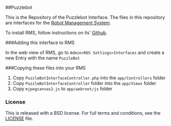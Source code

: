 ##Puzzlebot

This is the Repository of the Puzzlebot Interface. The files in this repository are interfaces for the [Robot Management System](https://github.com/gt-rail/rms).

To install RMS, follow instructions on its' [Github](https://github.com/gt-rail/rms).

###Adding this interface to RMS

In the web view of RMS, go to `Admin>ROS Settings>Interfaces` and create a new Entry with the name `PuzzleBot`

###Copying these files into your RMS

1. Copy `PuzzleBotInterfaceController.php` into the `app/Controllers` folder
2. Copy `PuzzleBotInterfaceController` folder into the `app/Views` folder
3. Copy `mjpegcanvas2.js` to `app/webroot/js` folder


### License
This is released with a BSD license. For full terms and conditions, see the [LICENSE](LICENSE) file.
